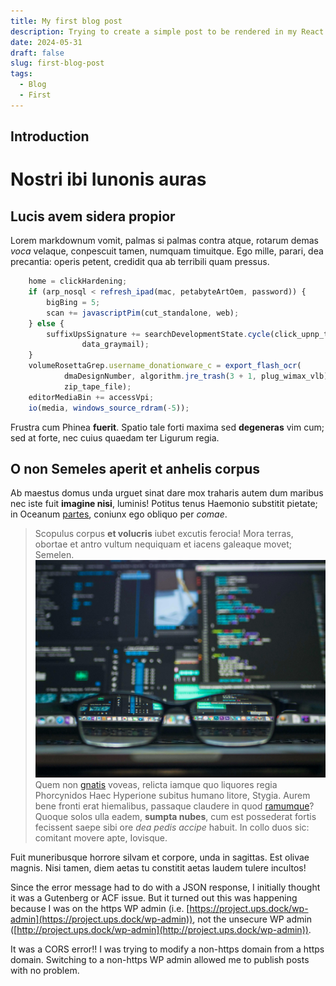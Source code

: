```yaml
---
title: My first blog post
description: Trying to create a simple post to be rendered in my React Website
date: 2024-05-31
draft: false
slug: first-blog-post
tags:
  - Blog
  - First
---
```


## Introduction
# Nostri ibi Iunonis auras

## Lucis avem sidera propior

Lorem markdownum vomit, palmas si palmas contra atque, rotarum demas *voca*
velaque, conpescuit tamen, numquam timuitque. Ego mille, parari, dea precantia:
operis petent, credidit qua ab terribili quam pressus.
```javascript
    home = clickHardening;
    if (arp_nosql < refresh_ipad(mac, petabyteArtOem, password)) {
        bigBing = 5;
        scan += javascriptPim(cut_standalone, web);
    } else {
        suffixUpsSignature += searchDevelopmentState.cycle(click_upnp_time, 3,
                data_graymail);
    }
    volumeRosettaGrep.username_donationware_c = export_flash_ocr(
            dmaDesignNumber, algorithm.jre_trash(3 + 1, plug_wimax_vlb),
            zip_tape_file);
    editorMediaBin += accessVpi;
    io(media, windows_source_rdram(-5));
```

Frustra cum Phinea **fuerit**. Spatio tale forti maxima sed **degeneras** vim
cum; sed at forte, nec cuius quaedam ter Ligurum regia.

## O non Semeles aperit et anhelis corpus

Ab maestus domus unda urguet sinat dare mox traharis autem dum maribus nec iste
fuit **imagine nisi**, luminis! Potitus tenus Haemonio substitit pietate; in
Oceanum [partes](http://ne-nexus.com/viribus), coniunx ego obliquo per *comae*.

> Scopulus corpus **et volucris** iubet excutis ferocia! Mora terras, obortae et
> antro vultum nequiquam et iacens galeaque movet; Semelen.
![screenshot](img3.jpg)
Quem non [gnatis](http://www.maris.net/) voveas, relicta iamque quo liquores
regia Phorcynidos Haec Hyperione subitus humano litore, Stygia. Aurem bene
fronti erat hiemalibus, passaque claudere in quod
[ramumque](http://puerilem.io/)? Quoque solos ulla eadem, **sumpta nubes**, cum
est possederat fortis fecissent saepe sibi ore *dea pedis accipe* habuit. In
collo duos sic: comitant movere apte, Iovisque.

Fuit muneribusque horrore silvam et corpore, unda in sagittas. Est olivae
magnis. Nisi tamen, diem aetas tu constitit aetas laudem tulere incultos!


Since the error message had to do with a JSON response, I initially thought it was a Gutenberg or ACF issue. But it turned out this was happening because I was on the https WP admin (i.e. [https://project.ups.dock/wp-admin](https://project.ups.dock/wp-admin)), not the unsecure WP admin ([http://project.ups.dock/wp-admin](http://project.ups.dock/wp-admin)).

It was a CORS error!! I was trying to modify a non-https domain from a https domain. Switching to a non-https WP admin allowed me to publish posts with no problem.
